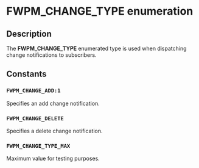 # FWPM_CHANGE_TYPE enumeration

## Description

The **FWPM_CHANGE_TYPE** enumerated type is used when dispatching change notifications to subscribers.

## Constants

### `FWPM_CHANGE_ADD:1`

Specifies an add change notification.

### `FWPM_CHANGE_DELETE`

Specifies a delete change notification.

### `FWPM_CHANGE_TYPE_MAX`

Maximum value for testing purposes.